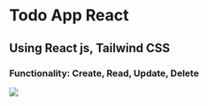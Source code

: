 # Todo App React
## Using React js, Tailwind CSS
### Functionality: Create, Read, Update, Delete
<img src='https://img001.prntscr.com/file/img001/IwL-DIayTtS6v1jheMA2Zw.png' />
